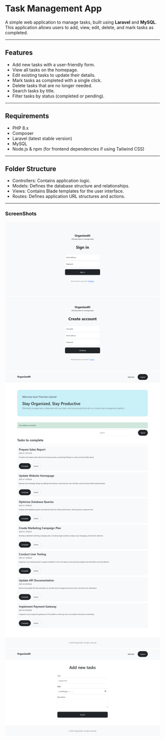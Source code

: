 # Task Management App

A simple web application to manage tasks, built using **Laravel** and **MySQL**. This application allows users to add, view, edit, delete, and mark tasks as completed.

---

## Features

- Add new tasks with a user-friendly form.
- View all tasks on the homepage.
- Edit existing tasks to update their details.
- Mark tasks as completed with a single click.
- Delete tasks that are no longer needed.
- Search tasks by title.
- Filter tasks by status (completed or pending).

---

## Requirements

- PHP 8.x
- Composer
- Laravel (latest stable version)
- MySQL
- Node.js & npm (for frontend dependencies if using Tailwind CSS)

---

## Folder Structure

- Controllers: Contains application logic.
- Models: Defines the database structure and relationships.
- Views: Contains Blade templates for the user interface.
- Routes: Defines application URL structures and actions.

---

### ScreenShots

<img src="https://github.com/Tharindu-Lakmal/Tharindu-Lakmal/blob/main/images/sign%20in.png" alt="html5" width="600"/> 
<img src="https://github.com/Tharindu-Lakmal/Tharindu-Lakmal/blob/main/images/register.png" alt="html5" width="600"/>
<img src="https://github.com/Tharindu-Lakmal/Tharindu-Lakmal/blob/main/images/List%20page.png" alt="html5" width="600"/> 
<img src="https://github.com/Tharindu-Lakmal/Tharindu-Lakmal/blob/main/images/add%20task.png" alt="html5" width="600"/>



